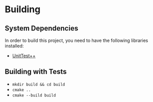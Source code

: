 # Building

## System Dependencies
In order to build this project, you need to have the following libraries installed:

* [UnitTest++](https://github.com/unittest-cpp/unittest-cpp)

## Building with Tests
* `mkdir build && cd build`
* `cmake ..`
* `cmake --build build`
